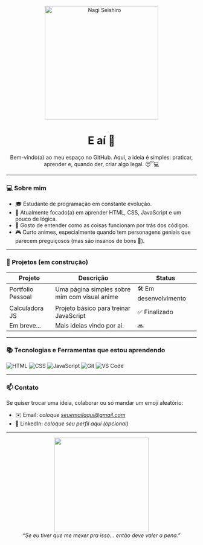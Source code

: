 <p align="center">
  <img src="https://i.pinimg.com/originals/1f/5d/df/1f5ddf7e772b23d9a49e6e3f3569e536.gif" width="300" alt="Nagi Seishiro" />
</p>

<h1 align="center">E aí 👋</h1>
<p align="center">
  Bem-vindo(a) ao meu espaço no GitHub. Aqui, a ideia é simples: praticar, aprender e, quando der, criar algo legal. 😴💻
</p>

---

### 💻 Sobre mim

- 🎓 Estudante de programação em constante evolução.
- 🌱 Atualmente focado(a) em aprender HTML, CSS, JavaScript e um pouco de lógica.
- 🧩 Gosto de entender como as coisas funcionam por trás dos códigos.
- 🎮 Curto animes, especialmente quando tem personagens geniais que parecem preguiçosos (mas são insanos de bons 👀).

---

### 🚧 Projetos (em construção)

| Projeto | Descrição | Status |
|--------|-----------|--------|
| Portfolio Pessoal | Uma página simples sobre mim com visual anime | 🛠️ Em desenvolvimento |
| Calculadora JS | Projeto básico para treinar JavaScript | ✅ Finalizado |
| Em breve... | Mais ideias vindo por aí. | 🔜 |

---

### 📚 Tecnologias e Ferramentas que estou aprendendo

![HTML](https://img.shields.io/badge/-HTML5-111?&logo=html5)
![CSS](https://img.shields.io/badge/-CSS3-111?&logo=css3)
![JavaScript](https://img.shields.io/badge/-JavaScript-111?&logo=javascript)
![Git](https://img.shields.io/badge/-Git-111?&logo=git)
![VS Code](https://img.shields.io/badge/-VS%20Code-111?&logo=visual-studio-code)

---

### 📫 Contato

Se quiser trocar uma ideia, colaborar ou só mandar um emoji aleatório:

- ✉️ Email: *coloque seuemailaqui@gmail.com*
- 💼 LinkedIn: *coloque seu perfil aqui (opcional)*

---

<p align="center">
  <img src="https://media.tenor.com/NqKNnbEoPhUAAAAC/blue-lock-nagi.gif" width="250" /><br/>
  <i>“Se eu tiver que me mexer pra isso... então deve valer a pena.”</i>
</p>
